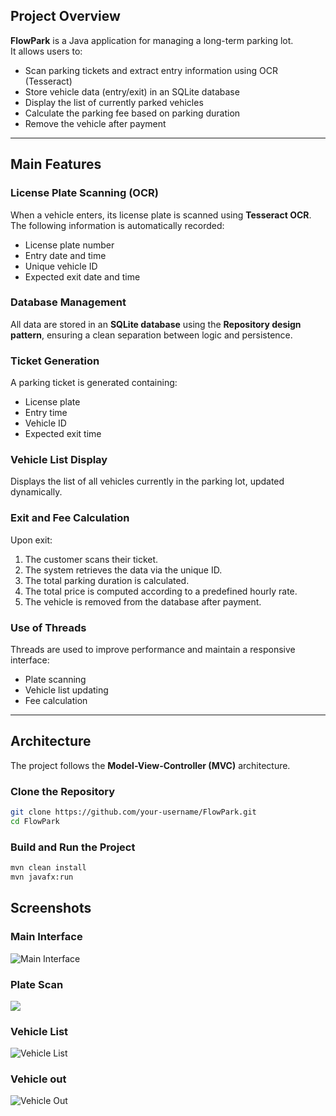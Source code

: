 ## Project Overview

**FlowPark** is a Java application for managing a long-term parking lot.  
It allows users to:
- Scan parking tickets and extract entry information using OCR (Tesseract)
- Store vehicle data (entry/exit) in an SQLite database
- Display the list of currently parked vehicles
- Calculate the parking fee based on parking duration
- Remove the vehicle after payment

---

## Main Features

### License Plate Scanning (OCR)
When a vehicle enters, its license plate is scanned using **Tesseract OCR**.  
The following information is automatically recorded:
- License plate number  
- Entry date and time  
- Unique vehicle ID  
- Expected exit date and time  

### Database Management
All data are stored in an **SQLite database** using the **Repository design pattern**, ensuring a clean separation between logic and persistence.

### Ticket Generation
A parking ticket is generated containing:
- License plate  
- Entry time  
- Vehicle ID  
- Expected exit time  

### Vehicle List Display
Displays the list of all vehicles currently in the parking lot, updated dynamically.

### Exit and Fee Calculation
Upon exit:
1. The customer scans their ticket.  
2. The system retrieves the data via the unique ID.  
3. The total parking duration is calculated.  
4. The total price is computed according to a predefined hourly rate.  
5. The vehicle is removed from the database after payment.

### Use of Threads
Threads are used to improve performance and maintain a responsive interface:
- Plate scanning  
- Vehicle list updating  
- Fee calculation  

---

## Architecture

The project follows the **Model-View-Controller (MVC)** architecture.

### Clone the Repository
```bash
git clone https://github.com/your-username/FlowPark.git
cd FlowPark
```
### Build and Run the Project
```bash
mvn clean install
mvn javafx:run
```
## Screenshots

### Main Interface
![Main Interface](media/Main_screen.png)

### Plate Scan
![](media/ScanTicket.png)

### Vehicle List
![Vehicle List](media/List.png)

### Vehicle out
![Vehicle Out](media/out.png)

